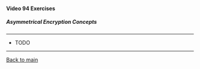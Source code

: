 #### Video 94 Exercises

##### Asymmetrical Encryption Concepts

---

- TODO

---

[Back to main](https://github.com/rot0xd/CBTNuggets/blob/master/CEHv9/README.md)

